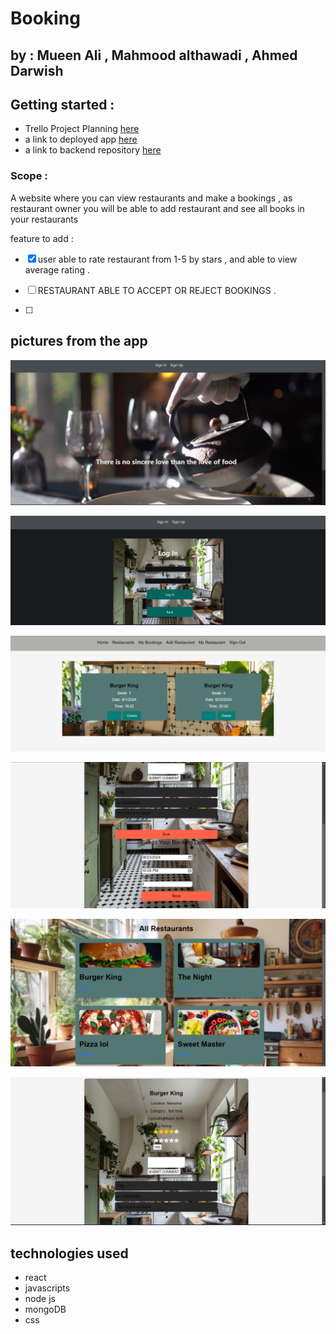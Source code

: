 # Booking

## by : Mueen Ali , Mahmood althawadi , Ahmed Darwish

## Getting started :

- Trello Project Planning [here](https://trello.com/b/RRFwp2Ze/bookingcom-project)
- a link to deployed app [here](https://resbooking-hl061wlo3-mueens-projects-b1fddfae.vercel.app)
- a link to backend repository [here](https://github.com/VinsintQ/Booking-back-end)

### Scope :

A website where you can view restaurants and make a bookings , as restaurant owner you will be able to add restaurant and see all books in your restaurants

feature to add :

- [x] user able to rate restaurant from 1-5 by stars , and able to view average rating .

- [ ] RESTAURANT ABLE TO ACCEPT OR REJECT BOOKINGS .

- [ ]

## pictures from the app

![Landing Page](./pictures/landing.png)

![signin](./pictures/signin.png)

![show booking](./pictures/showBookings.png)

![add book](./pictures/Book.png)

![restauarnts](./pictures/restaurants.png)

![view restaurant details ](./pictures/restauratndetails.png)

## technologies used

- react
- javascripts
- node js
- mongoDB
- css
